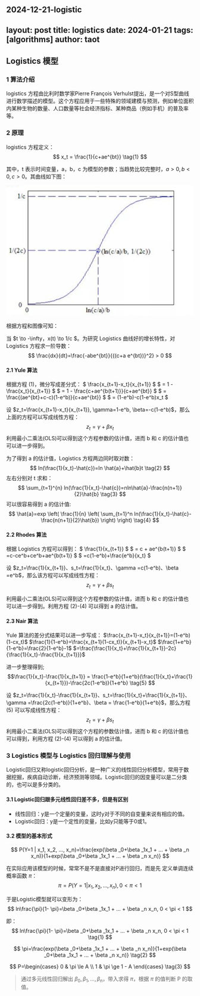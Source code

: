 2024-12-21-logistic
---
layout: post
title: logistics
date: 2024-01-21
tags: [algorithms]
author: taot
---


## Logistics 模型

### 1 算法介绍

logistics 方程由比利时数学家Pierre François Verhulst提出，是一个对S型曲线进行数学描述的模型。这个方程应用于一些特殊的领域建模与预测，例如单位面积内某种生物的数量、人口数量等社会经济指标、某种商品（例如手机）的普及率等。

### 2 原理

logistics 方程定义：
$$
x_t = \frac{1}{c+ae^{bt}} \tag{1}
$$

其中，t 表示时间变量，a，b，c 为模型的参数；当趋势比较完整时，$a>0, b<0, c>0$。其曲线如下图：

![Alt text](../blog_images/github_drawing_board_for_gitpages_blog/logistics1.png)

根据方程和图像可知：

当 $t \to -\infty，x(t) \to 1/c $。为研究 Logistics 曲线好的增长特性，对 Logistics 方程求一阶导数：
$$
\frac{dx}{dt}=\frac{-abe^{bt}}{{(c+a e^{bt})}^2} > 0
$$


#### 2.1 Yule 算法

根据方程 (1)，微分写成差分式：
$
\frac{x_{t+1}-x_t}{x_{t+1}}
$
$
= 1 - \frac{x_t}{x_{t+1}}
$
$
= 1 - \frac{c+ae^{b(t+1)}}{c+ae^{bt}}
$
$
= \frac{(ae^{bt}+c-c)(1-e^b)}{c+ae^{bt}}
$
$
= (1-e^b)-c(1-e^b)x_t
$

设 $z_t=\frac{x_{t+1}-x_t}{x_{t+1}}, \gamma=1-e^b, \beta=-c(1-e^b)$，那么上面的方程可以写成线性方程：
$$
z_t=\gamma+\beta x_t
$$
利用最小二乘法(OLS)可以得到这个方程参数的估计值，进而 b 和 c 的估计值也可以进一步得到。

为了得到 a 的估计值，Logistics 方程两边同时取对数：
$$
ln(\frac{1}{x_t}-\hat{c})=ln \hat{a}+\hat{b}t \tag{2}
$$
左右分别对 t 求和：
$$
\sum_{t=1}^{n} ln(\frac{1}{x_t}-\hat{c})=nln\hat{a}-\frac{n(n+1)}{2}\hat{b} \tag{3}
$$
可以很容易得到 a 的估计值:
$$
\hat{a}=exp \left( \frac{1}{n} \left( \sum_{t=1}^n ln(\frac{1}{x_t}-\hat{c}-\frac{n(n+1)}{2}\hat{b}) \right) \right) \tag{4}
$$



#### 2.2 Rhodes 算法

根据 Logistics 方程可以得到：
$
\frac{1}{x_{t+1}} 
$
$
= c + ae^{b(t+1)}
$
$
=c-ce^b+ce^b+ae^{b(t+1)}
$
$
=c(1-e^b)+\frac{e^b}{x_t}
$


设 $z_t=\frac{1}{x_{t+1}}、s_t=\frac{1}{x_t}、\gamma =c(1-e^b)、\beta =e^b$，那么该方程可以写成线性方程：
$$
z_t=\gamma + \beta s_t
$$

利用最小二乘法(OLS)可以得到这个方程参数的估计值，进而 b 和 c 的估计值也可以进一步得到。利用方程 (2)-(4) 可以得到 a 的估计值。

#### 2.3 Nair 算法

Yule 算法的差分式结果可以进一步写成：
$\frac{x_{t+1}-x_t}{x_{t+1}}=(1-e^b)(1-cx_t)$
$\frac{1}{1-e^b}=\frac{x_{t+1}(1-cx_t)}{x_{t+1}-x_t}$
$\frac{1+e^b}{1-e^b}=\frac{2}{1-e^b}-1$
$=\frac{\frac{1}{x_t}+\frac{1}{x_{t+1}}-2c}{\frac{1}{x_t}-\frac{1}{x_{t+1}}}$

进一步整理得到;
$$\frac{1}{x_t}-\frac{1}{x_{t+1}} = \frac{1-e^b}{1+e^b}(\frac{1}{x_t}+\frac{1}{x_{t+1}})-\frac{2c(1-e^b)}{1+e^b} \tag{5} $$

设 $z_t=\frac{1}{x_t}-\frac{1}{x_{t+1}}、s_t=\frac{1}{x_t}+\frac{1}{x_{t+1}}、\gamma =\frac{2c(1-e^b)}{1+e^b}、\beta = \frac{1-e^b}{1+e^b}$，那么方程 (5) 可以写成线性方程：
$$
z_t = \gamma + \beta s_t
$$
利用最小二乘法(OLS)可以得到这个方程的参数估计值，进而 b 和 c 的估计值也可以得到，利用方程 (2)-(4) 可以得到 a 的估计值。


### 3 Logistics 模型与 Logistics 回归理解与使用

Logistic回归又称logistic回归分析，是一种广义的线性回归分析模型，常用于数据挖掘，疾病自动诊断，经济预测等领域。Logistic回归的因变量可以是二分类的，也可以是多分类的。

#### 3.1 Logistic回归跟多元线性回归差不多，但是有区别
*  线性回归：y是一个定量的变量，这时y对于不同的自变量来说有相应的值。
*  Logistic回归：y是一个定性的变量，比如y只能等于0或1。
  
#### 3.2 模型的基本形式

$$
P(Y=1 | x_1, x_2, ..., x_n)=\frac{exp(\beta _0+\beta _1x_1 + ... + \beta _n x_n)}{1+exp(\beta _0+\beta _1x_1 + ... + \beta _n x_n)}
$$

在实际应用该模型的时候，常常不是不是直接对P进行回归，而是先 定义单调连续概率函数 $\pi$：
$$
\pi=P(Y=1 | x_1, x_2, ..., x_n), 0 < \pi < 1
$$

于是Logistic模型就可以变形为：
$$
ln\frac{\pi}{1- \pi}=\beta _0+\beta _1x_1 + ... + \beta _n x_n, 0 < \pi < 1
$$

即：
$$
ln\frac{\pi}{1- \pi}=\beta _0+\beta _1x_1 + ... + \beta _n x_n, 0 < \pi < 1 \tag{1}
$$

$$
\pi=\frac{exp(\beta _0+\beta _1x_1 + ... + \beta _n x_n)}{1+exp(\beta _0+\beta _1x_1 + ... + \beta _n x_n)} \tag{2}
$$

$$
P=\begin{cases}
    0 & \pi \le A \\
    1 & \pi \ge 1 - A
\end{cases}
\tag{3}
$$

> 通过多元线性回归解出 $\beta _0, \beta _1, ..., \beta _n$，带入求得 $\pi$，根据 $\pi$ 的值判断 P 的取值。
